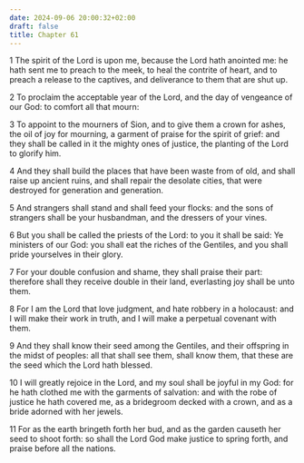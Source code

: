 ```yaml
---
date: 2024-09-06 20:00:32+02:00
draft: false
title: Chapter 61
---
```




1 The spirit of the Lord is upon me, because the Lord hath anointed me: he hath sent me to preach to the meek, to heal the contrite of heart, and to preach a release to the captives, and deliverance to them that are shut up.

2 To proclaim the acceptable year of the Lord, and the day of vengeance of our God: to comfort all that mourn:

3 To appoint to the mourners of Sion, and to give them a crown for ashes, the oil of joy for mourning, a garment of praise for the spirit of grief: and they shall be called in it the mighty ones of justice, the planting of the Lord to glorify him.

4 And they shall build the places that have been waste from of old, and shall raise up ancient ruins, and shall repair the desolate cities, that were destroyed for generation and generation.

5 And strangers shall stand and shall feed your flocks: and the sons of strangers shall be your husbandman, and the dressers of your vines.

6 But you shall be called the priests of the Lord: to you it shall be said: Ye ministers of our God: you shall eat the riches of the Gentiles, and you shall pride yourselves in their glory.

7 For your double confusion and shame, they shall praise their part: therefore shall they receive double in their land, everlasting joy shall be unto them.

8 For I am the Lord that love judgment, and hate robbery in a holocaust: and I will make their work in truth, and I will make a perpetual covenant with them.

9 And they shall know their seed among the Gentiles, and their offspring in the midst of peoples: all that shall see them, shall know them, that these are the seed which the Lord hath blessed.

10 I will greatly rejoice in the Lord, and my soul shall be joyful in my God: for he hath clothed me with the garments of salvation: and with the robe of justice he hath covered me, as a bridegroom decked with a crown, and as a bride adorned with her jewels.

11 For as the earth bringeth forth her bud, and as the garden causeth her seed to shoot forth: so shall the Lord God make justice to spring forth, and praise before all the nations.

